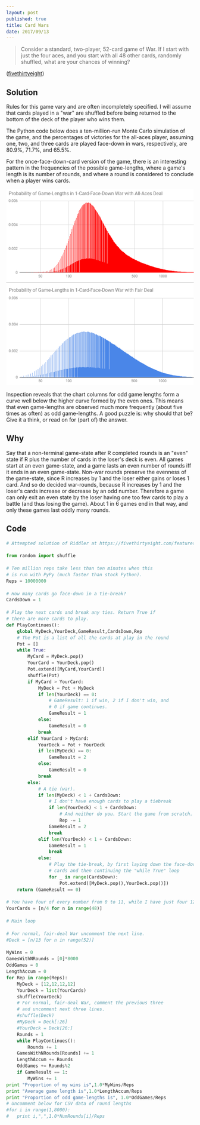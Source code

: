 ```yaml
---
layout: post 
published: true
title: Card Wars
date: 2017/09/13
---
```


>Consider a standard, two-player, 52-card game of War. If I start with just the four aces, and you start with all 48 other cards, randomly shuffled, what are your chances of winning?

<!--more-->

([fivethirtyeight](https://fivethirtyeight.com/features/riddler-nation-goes-to-war/))

## Solution

Rules for this game vary and are often incompletely specified. I will assume that cards played in a "war" are shuffled before being returned to the bottom of the deck of the player who wins them.

The Python code below does a ten-million-run Monte Carlo simulation of the game, and the percentages of victories for the all-aces player, assuming one, two, and three cards are played face-down in wars, respectively, are 80.9%, 71.7%, and 65.5%.

For the once-face-down-card version of the game, there is an interesting pattern in the frequencies of the possible game-lengths, where a game's length is its number of rounds, and where a round is considered to conclude when a player wins cards.

![Probability of game-lengths given all-aces hand versus a fair deal.](/img/GameOfWarCorrected.png)

Inspection reveals that the chart columns for odd game lengths form a curve well below the higher curve formed by the even ones.  This means that even game-lengths are observed much more frequently (about five times as often) as odd game-lengths.  A good puzzle is: why should that be? Give it a think, or read on for (part of) the answer.

## Why

Say that a non-terminal game-state after R completed rounds is an "even" state if R plus the number of cards in the loser's deck is even. All games start at an even game-state, and a game lasts an even number of rounds iff it ends in an even game-state. Non-war rounds preserve the evenness of the game-state, since R increases by 1 and the loser either gains or loses 1 card. And so do decided war-rounds, because R increases by 1 and the loser's cards increase or decrease by an odd number. Therefore a game can only exit an even state by the loser having one too few cards to play a battle (and thus losing the game). About 1 in 6 games end in that way, and only these games last oddly many rounds.

## Code

```python
# Attempted solution of Riddler at https://fivethirtyeight.com/features/riddler-nation-goes-to-war/

from random import shuffle

# Ten million reps take less than ten minutes when this
# is run with PyPy (much faster than stock Python).
Reps = 10000000

# How many cards go face-down in a tie-break?
CardsDown = 1

# Play the next cards and break any ties. Return True if
# there are more cards to play. 
def PlayContinues():
	global MyDeck,YourDeck,GameResult,CardsDown,Rep
	# The Pot is a list of all the cards at play in the round
	Pot = []
	while True:
		MyCard = MyDeck.pop()
		YourCard = YourDeck.pop()
		Pot.extend([MyCard,YourCard])
		shuffle(Pot)
		if MyCard > YourCard:
			MyDeck = Pot + MyDeck
			if len(YourDeck) == 0:
				# GameResult: 1 if win, 2 if I don't win, and 
				# 0 if game continues.
				GameResult = 1
			else:
				GameResult = 0
			break
		elif YourCard > MyCard:
			YourDeck = Pot + YourDeck
			if len(MyDeck) == 0:
				GameResult = 2
			else: 
				GameResult = 0
			break
		else:
			# A tie (war).
			if len(MyDeck) < 1 + CardsDown:
				# I don't have enough cards to play a tiebreak
				if len(YourDeck) < 1 + CardsDown:
					# And neither do you. Start the game from scratch.
					Rep -= 1
				GameResult = 2
				break
			elif len(YourDeck) < 1 + CardsDown:
				GameResult = 1
				break
			else:
				# Play the tie-break, by first laying down the face-down
				# cards and then continuing the "while True" loop
				for _ in range(CardsDown):
					Pot.extend([MyDeck.pop(),YourDeck.pop()])
	return (GameResult == 0)

# You have four of every number from 0 to 11, while I have just four 12s
YourCards = [n/4 for n in range(48)]

# Main loop

# For normal, fair-deal War uncomment the next line.
#Deck = [n/13 for n in range(52)]

MyWins = 0
GamesWithNRounds = [0]*8000
OddGames = 0
LengthAccum = 0
for Rep in range(Reps):
	MyDeck = [12,12,12,12]
	YourDeck = list(YourCards)
	shuffle(YourDeck)
	# For normal, fair-deal War, comment the previous three
	# and uncomment next three lines.
	#shuffle(Deck)
	#MyDeck = Deck[:26]
	#YourDeck = Deck[26:]
	Rounds = 1
	while PlayContinues():
		Rounds += 1
	GamesWithNRounds[Rounds] += 1
	LengthAccum += Rounds
	OddGames += Rounds%2
	if GameResult == 1:
		MyWins += 1
print "Proportion of my wins is",1.0*MyWins/Reps
print "Average game length is",1.0*LengthAccum/Reps
print "Proportion of odd game-lengths is", 1.0*OddGames/Reps
# Uncomment below for CSV data of round lengths
#for i in range(1,8000):
#	print i,",",1.0*NumRounds[i]/Reps
```

<br>
